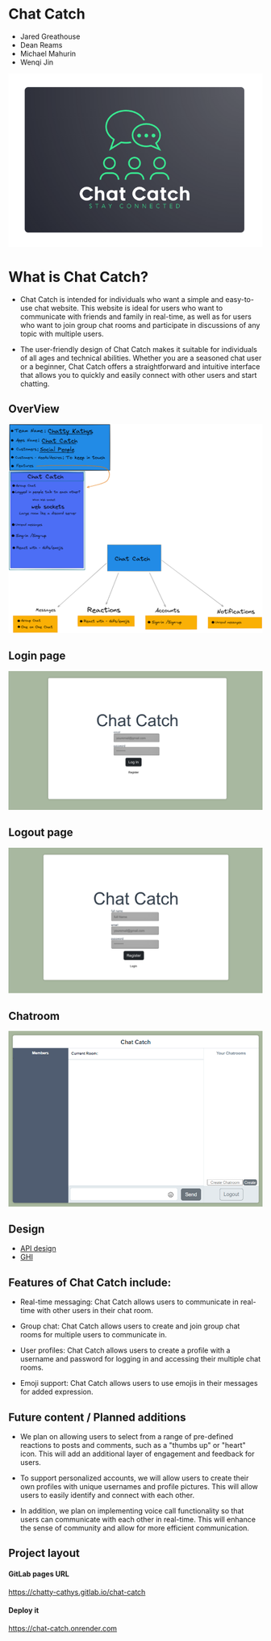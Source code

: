 # Chat Catch
* Jared Greathouse
* Dean Reams
* Michael Mahurin
* Wenqi Jin



<p align="center">
  <img width="auto" height="auto" src="images/chat-logo.png">
  


# What is Chat Catch?
* Chat Catch is intended for individuals who want a simple and easy-to-use chat website. This website is ideal for users who want to communicate with friends and family in real-time, as well as for users who want to join group chat rooms and participate in discussions of any topic with multiple users.
  
* The user-friendly design of Chat Catch makes it suitable for individuals of all ages and technical abilities. Whether you are a seasoned chat user or a beginner, Chat Catch offers a straightforward and intuitive interface that allows you to quickly and easily connect with other users and start chatting.

## OverView
<p align="center">
  <img width="auto" height="auto" src="images/OverviewCC.png">
</p>

## Login page
<p align="center">
  <img width="auto" height="auto" src="images/login_page.png">
</p>

## Logout page
<p align="center">
  <img width="auto" height="auto" src="images/logout_page.png">
</p>

## Chatroom
<p align="center">
  <img width="auto" height="auto" src="images/chatroom.png">
</p>


## Design
* [API design](./docs/apis.md)
* [GHI](./docs/ghi.md)



## Features of Chat Catch include:

* Real-time messaging: Chat Catch allows users to communicate in real-time with other users in their chat room.

* Group chat: Chat Catch allows users to create and join group chat rooms for multiple users to communicate in.

* User profiles: Chat Catch allows users to create a profile with a username and password for logging in and accessing their multiple chat rooms.

* Emoji support: Chat Catch allows users to use emojis in their messages for added expression.
  

## Future content / Planned additions

*  We plan on allowing users to select from a range of pre-defined reactions to posts and comments, such as a "thumbs up" or "heart" icon. This will add an additional layer of engagement and feedback for users.

* To support personalized accounts, we will allow users to create their own profiles with unique usernames and profile pictures. This will allow users to easily identify and connect with each other.

* In addition, we plan on implementing voice call functionality so that users can communicate with each other in real-time. This will enhance the sense of community and allow for more efficient communication.


## Project layout


#### GitLab pages URL

https://chatty-cathys.gitlab.io/chat-catch


#### Deploy it

https://chat-catch.onrender.com

